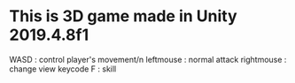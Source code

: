 # This is 3D game made in Unity 2019.4.8f1
WASD : control player's movement/n
leftmouse : normal attack
rightmouse : change view
keycode F : skill
